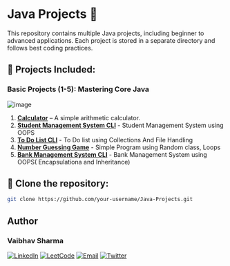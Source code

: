 # Java Projects 🚀

This repository contains multiple Java projects, including beginner to advanced applications. Each project is stored in a separate directory and follows best coding practices.

## 📂 Projects Included:
### Basic Projects (1-5): Mastering Core Java
![image](https://github.com/user-attachments/assets/6e98c0cc-eab8-4552-b9fb-6fc124a38fc7)

1. **[Calculator](https://github.com/devftkrshna/Java-Projects/tree/main/1.%20Calculator)** – A simple arithmetic calculator.
2. **[Student Management System CLI](https://github.com/devftkrshna/Java-Projects/tree/main/2.%20Student%20Management%20System%20CLI)** - Student Management System using OOPS
3. **[To Do List CLI](https://github.com/devftkrshna/Java-Projects/tree/main/3.%20To%20Do%20List%20CLI)** - To Do list using Collections And File Handling
4. **[Number Guessing Game](https://github.com/devftkrshna/Java-Projects/tree/main/4.%20Number%20Guessing%20Game)** - Simple Program using Random class, Loops
5. **[Bank Management System CLI](https://github.com/devftkrshna/Java-Projects/tree/main/5.%20Bank%20Management%20System)** - Bank Management System using OOPS( Encapsulationa and Inheritance)
   
## 🚀 Clone the repository:
   ```bash
   git clone https://github.com/your-username/Java-Projects.git
```
## Author
### **Vaibhav Sharma**
[![LinkedIn](https://img.shields.io/badge/LinkedIn-0A66C2?style=for-the-badge&logo=linkedin&logoColor=white)](https://linkedin.com/in/vaibhavsharma445) [![LeetCode](https://img.shields.io/badge/LeetCode-FFA116?style=for-the-badge&logo=leetcode&logoColor=black)](https://leetcode.com/devft-krshna/) [![Email](https://img.shields.io/badge/Email-D14836?style=for-the-badge&logo=gmail&logoColor=white)](mailto:work.vaibhavsharmaa@gmail.com) [![Twitter](https://img.shields.io/badge/Twitter-1DA1F2?style=for-the-badge&logo=twitter&logoColor=white)](https://twitter.com/devftxkrishna) 
